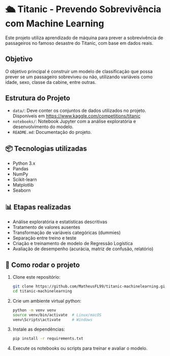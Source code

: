 # 🛳️ Titanic - Prevendo Sobrevivência com Machine Learning

Este projeto utiliza aprendizado de máquina para prever a sobrevivência de passageiros no famoso desastre do Titanic, com base em dados reais.

## Objetivo

O objetivo principal é construir um modelo de classificação que possa prever se um passageiro sobreviveu ou não, utilizando variáveis como idade, sexo, classe da cabine, entre outras.

## Estrutura do Projeto

- `data/`: Deve conter os conjuntos de dados utilizados no projeto. Disponiveis em https://www.kaggle.com/competitions/titanic
- `notebooks/`: Notebook Jupyter com a análise exploratória e desenvolvimento do modelo.
- `README.md`: Documentação do projeto.

## 📦 Tecnologias utilizadas

- Python 3.x
- Pandas
- NumPy
- Scikit-learn
- Matplotlib
- Seaborn

## 📊 Etapas realizadas

- Análise exploratória e estatísticas descritivas
- Tratamento de valores ausentes
- Transformação de variáveis categóricas (dummies)
- Separação entre treino e teste
- Criação e treinamento de modelo de Regressão Logística
- Avaliação de desempenho (acurácia, matriz de confusão, relatório)

## 🚀 Como rodar o projeto

1. Clone este repositório:
   ```bash
   git clone https://github.com/MatheusFL99/titanic-machinelearning.git
   cd titanic-machinelearning
   ```
2. Crie um ambiente virtual python:

   ```bash
   python -m venv venv
   source venv/bin/activate  # Linux/macOS
   venv\Scripts\activate     # Windows
   ```

3. Instale as dependências:
   ```bash
   pip install -r requirements.txt
   ```
4. Execute os notebooks ou scripts para treinar e avaliar o modelo.
